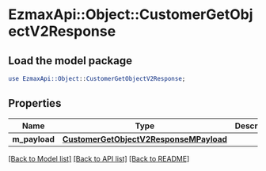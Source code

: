 # EzmaxApi::Object::CustomerGetObjectV2Response

## Load the model package
```perl
use EzmaxApi::Object::CustomerGetObjectV2Response;
```

## Properties
Name | Type | Description | Notes
------------ | ------------- | ------------- | -------------
**m_payload** | [**CustomerGetObjectV2ResponseMPayload**](CustomerGetObjectV2ResponseMPayload.md) |  | 

[[Back to Model list]](../README.md#documentation-for-models) [[Back to API list]](../README.md#documentation-for-api-endpoints) [[Back to README]](../README.md)


